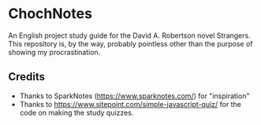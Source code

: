 # ChochNotes
An English project study guide for the David A. Robertson novel Strangers. This repository is, by the way, probably pointless other than the purpose of showing my procrastination.

## Credits
- Thanks to SparkNotes (https://www.sparknotes.com/) for "inspiration"
- Thanks to https://www.sitepoint.com/simple-javascript-quiz/ for the code on making the study quizzes.
